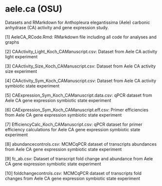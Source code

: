 # aele.ca (OSU)
Datasets and RMarkdown for Anthopleura elegantissima (Aele) carbonic anhydrase (CA) activity and gene expression study.

[1] AeleCA_RCode.Rmd: RMarkdown file including all code for analyses and graphs

[2] CAActivity_Light_Koch_CAManuscript.csv: Dataset from Aele CA activity light experiment

[3] CAActivity_Size_Koch_CAManuscript.csv: Dataset from Aele CA activity size experiment

[4] CAActivity_Sym_Koch_CAManuscript.csv: Dataset from Aele CA activity symbiotic state experiment

[5] CAExpression_Sym_Koch_CAManuscript.data.csv: qPCR dataset from Aele CA gene expression symbiotic state experiment

[6] CAExpression_Sym_Koch_CAManuscript.eff.csv: Primer efficiencies from Aele CA gene expression symbiotic state experiment

[7] EfficiencyCalc_Koch_CAManuscript.csv: qPCR dataset for primer efficiency calculations for Aele CA gene expression symbiotic state experiment

[8] abundancecontrols.csv: MCMCqPCR dataset of transcripts abundances from Aele CA gene expression symbiotic state experiment

[9] fc_ab.csv: Dataset of transcript fold change and abundance from Aele CA gene expression symbiotic state experiment

[10] foldchangecontrols.csv: MCMCqPCR dataset of transcripts fold changes from Aele CA gene expression symbiotic state experiment
